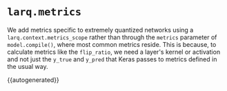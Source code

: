 # `larq.metrics`

We add metrics specific to extremely quantized networks using a `larq.context.metrics_scope` rather than through the `metrics` parameter of `model.compile()`, where most common metrics reside.
This is because, to calculate metrics like the `flip_ratio`, we need a layer's kernel or activation and not just the `y_true` and `y_pred` that Keras passes to metrics defined in the usual way.

{{autogenerated}}